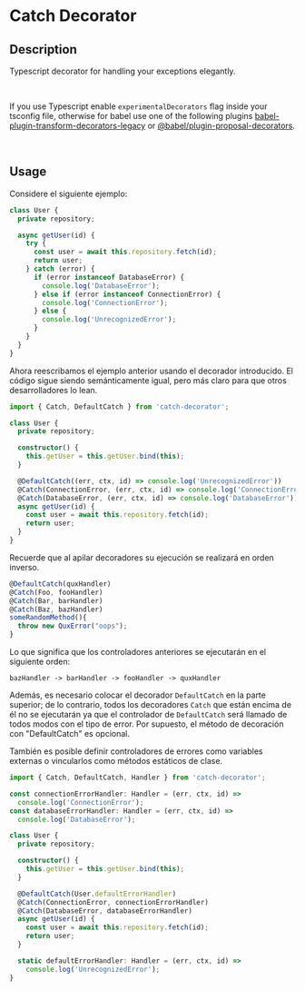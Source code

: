 # Catch Decorator

## Description

Typescript decorator for handling your exceptions elegantly.

<br />


If you use Typescript enable `experimentalDecorators` flag inside your tsconfig file, otherwise for babel use one of the following plugins [babel-plugin-transform-decorators-legacy](https://github.com/loganfsmyth/babel-plugin-transform-decorators-legacy) or [@babel/plugin-proposal-decorators](https://github.com/babel/babel/tree/master/packages/babel-plugin-proposal-decorators).

<br />

## Usage

Considere el siguiente ejemplo:

```ts
class User {
  private repository;

  async getUser(id) {
    try {
      const user = await this.repository.fetch(id);
      return user;
    } catch (error) {
      if (error instanceof DatabaseError) {
        console.log('DatabaseError');
      } else if (error instanceof ConnectionError) {
        console.log('ConnectionError');
      } else {
        console.log('UnrecognizedError');
      }
    }
  }
}
```

Ahora reescribamos el ejemplo anterior usando el decorador introducido. El código sigue siendo semánticamente igual, pero más claro para que otros desarrolladores lo lean.

```ts
import { Catch, DefaultCatch } from 'catch-decorator';

class User {
  private repository;

  constructor() {
    this.getUser = this.getUser.bind(this);
  }

  @DefaultCatch((err, ctx, id) => console.log('UnrecognizedError'))
  @Catch(ConnectionError, (err, ctx, id) => console.log('ConnectionError'))
  @Catch(DatabaseError, (err, ctx, id) => console.log('DatabaseError'))
  async getUser(id) {
    const user = await this.repository.fetch(id);
    return user;
  }
}
```

Recuerde que al apilar decoradores su ejecución se realizará en orden inverso.

```ts
@DefaultCatch(quxHandler)
@Catch(Foo, fooHandler)
@Catch(Bar, barHandler)
@Catch(Baz, bazHandler)
someRandomMethod(){
  throw new QuxError("oops");
}
```

Lo que significa que los controladores anteriores se ejecutarán en el siguiente orden:

```
bazHandler -> barHandler -> fooHandler -> quxHandler
```

Además, es necesario colocar el decorador `DefaultCatch` en la parte superior; de lo contrario, todos los decoradores `Catch` que están encima de él no se ejecutarán ya que el controlador de `DefaultCatch` será llamado de todos modos con el tipo de error. Por supuesto, el método de decoración con "DefaultCatch" es opcional.

También es posible definir controladores de errores como variables externas o vincularlos como métodos estáticos de clase.

```ts
import { Catch, DefaultCatch, Handler } from 'catch-decorator';

const connectionErrorHandler: Handler = (err, ctx, id) =>
  console.log('ConnectionError');
const databaseErrorHandler: Handler = (err, ctx, id) =>
  console.log('DatabaseError');

class User {
  private repository;

  constructor() {
    this.getUser = this.getUser.bind(this);
  }

  @DefaultCatch(User.defaultErrorHandler)
  @Catch(ConnectionError, connectionErrorHandler)
  @Catch(DatabaseError, databaseErrorHandler)
  async getUser(id) {
    const user = await this.repository.fetch(id);
    return user;
  }

  static defaultErrorHandler: Handler = (err, ctx, id) =>
    console.log('UnrecognizedError');
}
```
